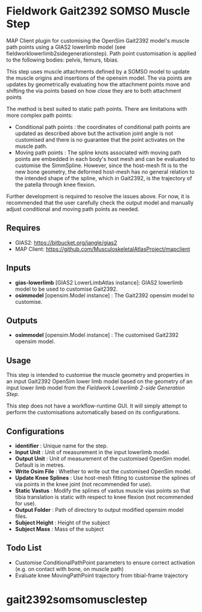 Fieldwork Gait2392 SOMSO Muscle Step
==================================
MAP Client plugin for customising the OpenSim Gait2392 model's muscle path points using a GIAS2 lowerlimb model (see fieldworklowerlimb2sidegenerationstep).
Path point customisation is applied to the following bodies: pelvis, femurs, tibias.

This step uses muscle attachments defined by a SOMSO model to update the muscle origins and insertions of the opensim model.
The via points are updates by geometrically evaluating how the attachment points move and shifting the via points based on how close they are to both attachment points

The method is best suited to static path points. There are limitations with more complex path points:

- Conditional path points : the coordinates of conditional path points are updated as described above but the activation joint angle is not customised and there is no guarantee that the point activates on the muscle path.
- Moving path points : The spline knots associated with moving path points are embedded in each body's host mesh and can be evaluated to customise the SimmSpline. However, since the host-mesh fit is to the new bone geometry, the deformed host-mesh has no general relation to the intended shape of the spline, which in Gait2392, is the trajectory of the patella through knee flexion.

Further development is required to resolve the issues above. For now, it is recommended that the user carefully check the output model and manually adjust conditional and moving path points as needed.

Requires
--------
- GIAS2: https://bitbucket.org/jangle/gias2
- MAP Client: https://github.com/MusculoskeletalAtlasProject/mapclient

Inputs
------
- **gias-lowerlimb** [GIAS2 LowerLimbAtlas instance]: GIAS2 lowerlimb model to be used to customise Gait2392.
- **osimmodel** [opensim.Model instance] : The Gait2392 opensim model to customise.

Outputs
-------
- **osimmodel** [opensim.Model instance] : The customised Gait2392 opensim model.

Usage
-----
This step is intended to customise the muscle geometry and properties in an input Gait2392 OpenSim lower limb model based on the geometry of an input lower limb model from the _Fieldwork Lowerlimb 2-side Generation Step_.

This step does not have a workflow-runtime GUI. It will simply attempt to perform the customisations automatically based on its configurations.

Configurations
--------------
- **identifier** : Unique name for the step.
- **Input Unit** : Unit of measurement in the input lowerlimb model.
- **Output Unit** : Unit of measurement of the customised OpenSim model. Default is in metres.
- **Write Osim File** : Whether to write out the customised OpenSim model.
- **Update Knee Splines** : Use host-mesh fitting to customise the splines of via points in the knee joint (not recommended for use).
- **Static Vastus** : Modify the splines of vastus muscle vias points so that tibia translation is static with respect to knee flexion (not recommended for use).
- **Output Folder** : Path of directory to output modified opensim model files.
- **Subject Height** : Height of the subject
- **Subject Mass** : Mass of the subject

Todo List
---------
- Customise ConditionalPathPoint parameters to ensure correct activation (e.g. on contact with bone, on muscle path)
- Evaluate knee MovingPathPoint trajectory from tibial-frame trajectory
# gait2392somsomusclestep
